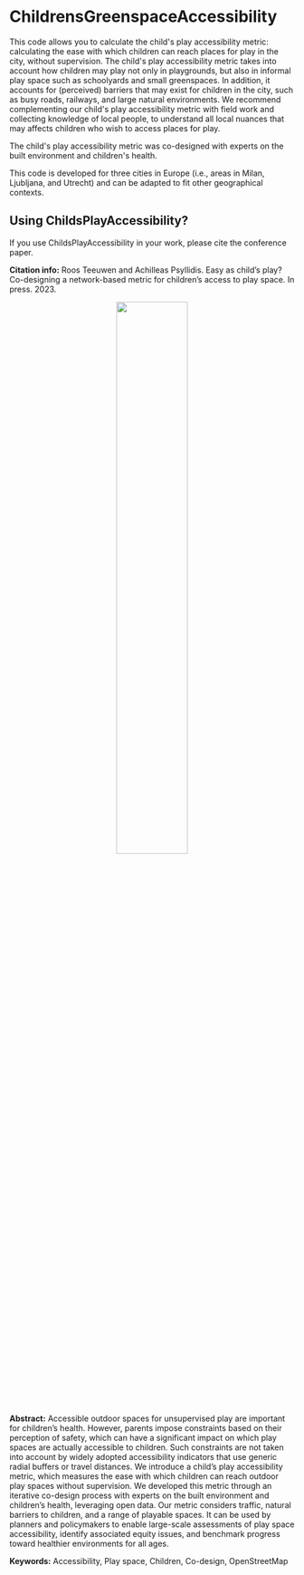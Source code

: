 # ChildrensGreenspaceAccessibility

This code allows you to calculate the child's play accessibility metric: calculating the ease with which children can reach places for play in the city, without supervision. The child's play accessibility metric takes into account how children may play not only in playgrounds, but also in informal play space such as schoolyards and small greenspaces. In addition, it accounts for (perceived) barriers that may exist for children in the city, such as busy roads, railways, and large natural environments. We recommend complementing our child's play accessibility metric with field work and collecting knowledge of local people, to understand all local nuances that may affects children who wish to access places for play. 

The child's play accessibility metric was co-designed with experts on the built environment and children's health. 

This code is developed for three cities in Europe (i.e., areas in Milan, Ljubljana, and Utrecht) and can be adapted to fit other geographical contexts. 

## Using ChildsPlayAccessibility?

If you use ChildsPlayAccessibility in your work, please cite the conference paper.

**Citation info:** Roos Teeuwen and Achilleas Psyllidis. Easy as child’s play? Co-designing a network-based metric for children’s access to play space. In press. 2023.

<p align="center">
    <img src="https://github.com/rflteeuwen/ChildsPlayAccessibility/blob/main/figures/results.jpg" width="50%">
</p>

**Abstract:** Accessible outdoor spaces for unsupervised play are important for children’s health. However, parents impose constraints based on their perception of safety, which can have a significant impact on which play spaces are actually accessible to children. Such constraints are not taken into account by widely adopted accessibility indicators that use generic radial buffers or travel distances. We introduce a child’s play accessibility metric, which measures the ease with which children can reach outdoor play spaces without supervision. We developed this metric through an iterative co-design process with experts on the built environment and children’s health, leveraging open data. Our metric considers traffic, natural barriers to children, and a range of playable spaces. It can be used by planners and policymakers to enable large-scale assessments of play space accessibility, identify associated equity issues, and benchmark progress toward healthier environments for all ages.

**Keywords:** Accessibility, Play space, Children, Co-design, OpenStreetMap
